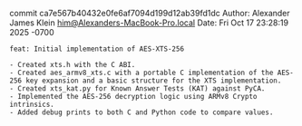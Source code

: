 commit ca7e567b40432e0fe6af7094d199d12ab39fd1dc
Author: Alexander James Klein <him@Alexanders-MacBook-Pro.local>
Date:   Fri Oct 17 23:28:19 2025 -0700

    feat: Initial implementation of AES-XTS-256
    
    - Created xts.h with the C ABI.
    - Created aes_armv8_xts.c with a portable C implementation of the AES-256 key expansion and a basic structure for the XTS implementation.
    - Created xts_kat.py for Known Answer Tests (KAT) against PyCA.
    - Implemented the AES-256 decryption logic using ARMv8 Crypto intrinsics.
    - Added debug prints to both C and Python code to compare values.
